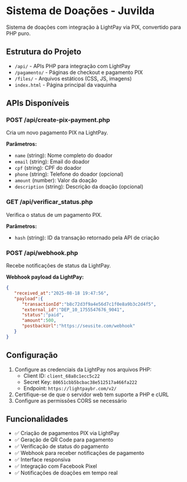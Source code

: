 # Sistema de Doações - Juvilda

Sistema de doações com integração à LightPay via PIX, convertido para PHP puro.

## Estrutura do Projeto

- `/api/` - APIs PHP para integração com LightPay
- `/pagamento/` - Páginas de checkout e pagamento PIX
- `/files/` - Arquivos estáticos (CSS, JS, imagens)
- `index.html` - Página principal da vaquinha

## APIs Disponíveis

### POST /api/create-pix-payment.php
Cria um novo pagamento PIX na LightPay.

**Parâmetros:**
- `name` (string): Nome completo do doador
- `email` (string): Email do doador
- `cpf` (string): CPF do doador
- `phone` (string): Telefone do doador (opcional)
- `amount` (number): Valor da doação
- `description` (string): Descrição da doação (opcional)

### GET /api/verificar_status.php
Verifica o status de um pagamento PIX.

**Parâmetros:**
- `hash` (string): ID da transação retornado pela API de criação

### POST /api/webhook.php
Recebe notificações de status da LightPay.

**Webhook payload da LightPay:**
```json
{
   "received_at":"2025-08-18 19:47:56",
   "payload":{
      "transactionId":"b8c72d3f9a4e56d7c1f0e8a9b3c2d4f5",
      "external_id":"DEP_10_1755547676_9041",
      "status":"paid",
      "amount":500,
      "postbackUrl":"https://seusite.com/webhook"
   }
}
```
## Configuração

1. Configure as credenciais da LightPay nos arquivos PHP:
   - Client ID: `client_68a8c1ecc5c22`
   - Secret Key: `80651cbb5bcbac38e512517a466fa222`
   - Endpoint: `https://lightpaybr.com/v2/`
2. Certifique-se de que o servidor web tem suporte a PHP e cURL
3. Configure as permissões CORS se necessário

## Funcionalidades

- ✅ Criação de pagamentos PIX via LightPay
- ✅ Geração de QR Code para pagamento
- ✅ Verificação de status do pagamento
- ✅ Webhook para receber notificações de pagamento
- ✅ Interface responsiva
- ✅ Integração com Facebook Pixel
- ✅ Notificações de doações em tempo real
